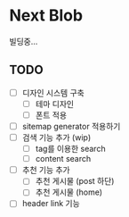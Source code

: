# Next Blob

빌딩중...

## TODO

- [ ] 디자인 시스템 구축
  - [ ] 테마 디자인
  - [ ] 폰트 적용
- [ ] sitemap generator 적용하기
- [ ] 검색 기능 추가 (wip)
  - [ ] tag를 이용한 search
  - [ ] content search
- [ ] 추천 기능 추가
  - [ ] 추천 게시물 (post 하단)
  - [ ] 추천 게시물 (home)
- [ ] header link 기능
